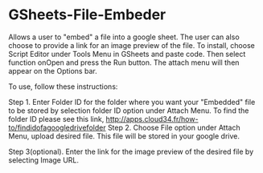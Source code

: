 # GSheets-File-Embeder
Allows a user to "embed" a file into a google sheet. The user can also choose to provide a link for an image preview of the file.
To install, choose Script Editor under Tools Menu in GSheets and paste code. Then select function onOpen and press the Run button.
The attach menu will then appear on the Options bar. 

To use, follow these instructions:

Step 1. Enter Folder ID for the folder where you want your "Embedded" file to be stored by selection folder ID option under Attach Menu.
        To find the folder ID please see this link, http://apps.cloud34.fr/how-to/findidofagoogledrivefolder
Step 2. Choose File option under Attach Menu, upload desired file. This file will be stored in your google drive.

Step 3(optional). Enter the link for the image preview of the desired file by selecting Image URL.
